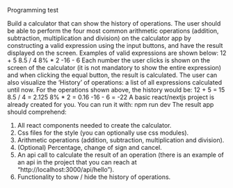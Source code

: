 Programming test

Build a calculator that can show the history of operations.
The user should be able to perform the four most common arithmetic operations (addition, subtraction, multiplication and division) on the calculator app by constructing a valid expression using the input buttons, and have the result displayed on the screen. Examples of valid expressions are shown below:
12 + 5 
8.5 / 4
8% * 2
-16 - 6
Each number the user clicks is shown on the screen of the calculator (it is not mandatory to show the entire expression) and when clicking the equal button, the result is calculated.
The user can also visualize the ‘History’ of operations: a list of all expressions calculated until now. For the operations shown above, the history would be:
12 + 5 = 15
8.5 / 4 = 2.125
8% * 2 = 0.16
-16 - 6 = -22
A basic react/nextjs project is already created for you. You can run it with:
npm run dev
The result app should comprehend:
1.	All react components needed to create the calculator.
2.	Css files for the style (you can optionally use css modules).
3.	Arithmetic operations (addition, subtraction, multiplication and division).
4.	(Optional) Percentage, change of sign and cancel.
5.	An api call to calculate the result of an operation (there is an example of an api in the project that you can reach at “http://localhost:3000/api/hello”).
6.	Functionality to show / hide the history of operations.